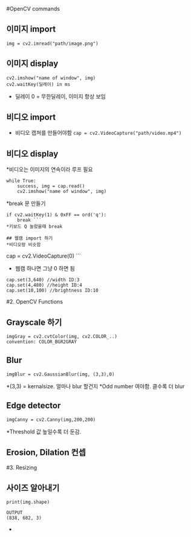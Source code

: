 #OpenCV commands 

## 이미지 import 
```
img = cv2.imread("path/image.png") 
```
## 이미지 display 
```
cv2.imshow("name of window", img)
cv2.waitKey(딜레이) in ms 
```
* 딜레이 0 = 무한딜레이, 이미지 항상 보임  

## 비디오 import 
* 비디오 캡쳐를 만들어야함 
```cap = cv2.VideoCapture("path/video.mp4") ```

## 비디오 display 
*비디오는 이미지의 연속이라 루프 필요 
```
while True: 
	success, img = cap.read() 
	cv2.imshow("name of window", img)
```
*break 문 만들기 
```
if cv2.waitKey(1) & 0xFF == ord('q'): 
	break ```
*키보드 Q 눌렀을때 break 

## 웹캠 import 하기 
*비디오랑 비슷함 
```
cap = cv2.VideoCapture(0) ```
* 웹캠 하나면 그냥 0 하면 됨 
```
cap.set(3,640) //width ID:3
cap.set(4,480) //height ID:4 
cap.set(10,100) //brightness ID:10 
```
#2. OpenCV Functions 

## Grayscale 하기 
```
imgGray = cv2.cvtColor(img, cv2.COLOR_..) 
convention: COLOR_BGR2GRAY
```
## Blur 
```
imgBlur = cv2.GaussianBlur(img, (3,3),0)
```
*(3,3) = kernalsize. 얼마나 blur 할건지 
*Odd number 여야함. 클수록 더 blur 

## Edge detector 
```
imgCanny = cv2.Canny(img,200,200)
```
*Threshold 값 높일수록 더 둔감.

## Erosion, Dilation 컨셉 

#3. Resizing 

## 사이즈 알아내기 
```
print(img.shape)
```
```
OUTPUT
(838, 682, 3)
```
- 


